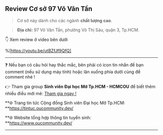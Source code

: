 ## Review Cơ sở 97 Võ Văn Tần

> Cơ sở này dành cho các ngành **chất lượng cao**.

> **Địa chỉ:** 97 Võ Văn Tần, phường Võ Thị Sáu, quận 3, Tp.HCM.

👇 Xem review ở video bên dưới

%[https://youtu.be/utBZfJf9QfQ]

---

❓ Nếu bạn có câu hỏi hay thắc mắc, bên phải có icon tin nhắn để bạn comment (nếu sử dụng máy tính) hoặc lăn xuống phía dưới cùng để comment nhé !

👉 Tham gia group **Sinh viên Đại học Mở Tp.HCM - HCMCOU** để biết thêm nhiều điều mới mẻ: [Tham gia ngay !](https://www.facebook.com/groups/oumembers)

**🌐 Trang tin tức Cộng đồng Sinh viên Đại học Mở Tp.HCM: **https://tintuc.oucommunity.dev/

**🌐 Website tổng hợp thông tin tuyển sinh: **https://www.oucommunity.dev/

---